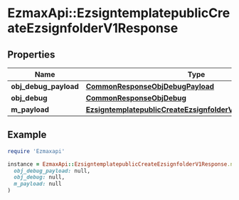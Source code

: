 # EzmaxApi::EzsigntemplatepublicCreateEzsignfolderV1Response

## Properties

| Name | Type | Description | Notes |
| ---- | ---- | ----------- | ----- |
| **obj_debug_payload** | [**CommonResponseObjDebugPayload**](CommonResponseObjDebugPayload.md) |  |  |
| **obj_debug** | [**CommonResponseObjDebug**](CommonResponseObjDebug.md) |  | [optional] |
| **m_payload** | [**EzsigntemplatepublicCreateEzsignfolderV1ResponseMPayload**](EzsigntemplatepublicCreateEzsignfolderV1ResponseMPayload.md) |  |  |

## Example

```ruby
require 'Ezmaxapi'

instance = EzmaxApi::EzsigntemplatepublicCreateEzsignfolderV1Response.new(
  obj_debug_payload: null,
  obj_debug: null,
  m_payload: null
)
```

